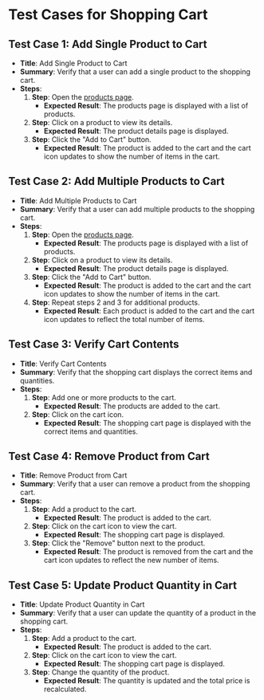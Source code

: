 # Test Cases for Shopping Cart

## Test Case 1: Add Single Product to Cart
- **Title**: Add Single Product to Cart
- **Summary**: Verify that a user can add a single product to the shopping cart.
- **Steps**:
  1. **Step**: Open the [products page](https://skleptest.pl/products).
     - **Expected Result**: The products page is displayed with a list of products.
  2. **Step**: Click on a product to view its details.
     - **Expected Result**: The product details page is displayed.
  3. **Step**: Click the "Add to Cart" button.
     - **Expected Result**: The product is added to the cart and the cart icon updates to show the number of items in the cart.

## Test Case 2: Add Multiple Products to Cart
- **Title**: Add Multiple Products to Cart
- **Summary**: Verify that a user can add multiple products to the shopping cart.
- **Steps**:
  1. **Step**: Open the [products page](https://skleptest.pl/products).
     - **Expected Result**: The products page is displayed with a list of products.
  2. **Step**: Click on a product to view its details.
     - **Expected Result**: The product details page is displayed.
  3. **Step**: Click the "Add to Cart" button.
     - **Expected Result**: The product is added to the cart and the cart icon updates to show the number of items in the cart.
  4. **Step**: Repeat steps 2 and 3 for additional products.
     - **Expected Result**: Each product is added to the cart and the cart icon updates to reflect the total number of items.

## Test Case 3: Verify Cart Contents
- **Title**: Verify Cart Contents
- **Summary**: Verify that the shopping cart displays the correct items and quantities.
- **Steps**:
  1. **Step**: Add one or more products to the cart.
     - **Expected Result**: The products are added to the cart.
  2. **Step**: Click on the cart icon.
     - **Expected Result**: The shopping cart page is displayed with the correct items and quantities.

## Test Case 4: Remove Product from Cart
- **Title**: Remove Product from Cart
- **Summary**: Verify that a user can remove a product from the shopping cart.
- **Steps**:
  1. **Step**: Add a product to the cart.
     - **Expected Result**: The product is added to the cart.
  2. **Step**: Click on the cart icon to view the cart.
     - **Expected Result**: The shopping cart page is displayed.
  3. **Step**: Click the "Remove" button next to the product.
     - **Expected Result**: The product is removed from the cart and the cart icon updates to reflect the new number of items.

## Test Case 5: Update Product Quantity in Cart
- **Title**: Update Product Quantity in Cart
- **Summary**: Verify that a user can update the quantity of a product in the shopping cart.
- **Steps**:
  1. **Step**: Add a product to the cart.
     - **Expected Result**: The product is added to the cart.
  2. **Step**: Click on the cart icon to view the cart.
     - **Expected Result**: The shopping cart page is displayed.
  3. **Step**: Change the quantity of the product.
     - **Expected Result**: The quantity is updated and the total price is recalculated.

